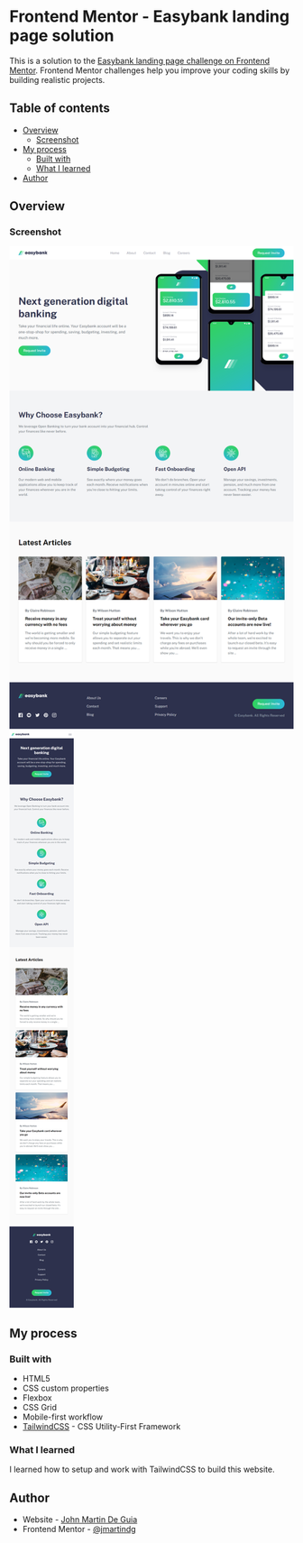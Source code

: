 # Frontend Mentor - Easybank landing page solution

This is a solution to the [Easybank landing page challenge on Frontend Mentor](https://www.frontendmentor.io/challenges/easybank-landing-page-WaUhkoDN). Frontend Mentor challenges help you improve your coding skills by building realistic projects.

## Table of contents

- [Overview](#overview)
  - [Screenshot](#screenshot)
- [My process](#my-process)
  - [Built with](#built-with)
  - [What I learned](#what-i-learned)
- [Author](#author)

## Overview

### Screenshot

![Desktop](./screenshots/dekstop.png) ![Mobile](./screenshots/mobile.png)

## My process

### Built with

- HTML5
- CSS custom properties
- Flexbox
- CSS Grid
- Mobile-first workflow
- [TailwindCSS](https://tailwindcss.com/) - CSS Utility-First Framework

### What I learned

I learned how to setup and work with TailwindCSS to build this website.

## Author

- Website - [John Martin De Guia](https://jmartindeguia.netlify.app/)
- Frontend Mentor - [@jmartindg](https://www.frontendmentor.io/profile/jmartindg)
